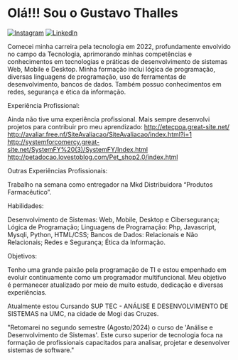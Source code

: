 # Olá!!! Sou o Gustavo Thalles

[![Instagram](https://img.shields.io/badge/Instagram-%23E4405F?style=for-the-badge&logo=instagram&logoColor=white)](https://www.instagram.com/guhh_santanaa/)
[![LinkedIn](https://img.shields.io/badge/LinkedIn-%230A66C2?style=for-the-badge&logo=linkedin&logoColor=white)](https://www.linkedin.com/in/gustavothalles/)

Comecei minha carreira pela tecnologia em 2022, profundamente envolvido no campo da Tecnologia, aprimorando minhas competências e conhecimentos em tecnologias e práticas de desenvolvimento de sistemas Web, Mobile e Desktop. Minha formação inclui lógica de programação, diversas linguagens de programação, uso de ferramentas de desenvolvimento, bancos de dados. Também possuo conhecimentos em redes, segurança e ética da informação.

Experiência Profissional:

Ainda não tive uma experiência profissional. Mais sempre desenvolvi projetos para contribuir pro meu aprendizado:
http://etecpoa.great-site.net/
http://avaliar.free.nf/SiteAvaliacao/SiteAvaliacao/index.html?i=1
http://systemforcomercy.great-site.net/SystemFY%20(3)/SystemFY/Index.html
http://petadocao.lovestoblog.com/Pet_shop2.0/index.html


Outras Experiências Profissionais:

Trabalho na semana como entregador na Mkd Distribuidora “Produtos Farmacêutico”.


Habilidades:

Desenvolvimento de Sistemas: Web, Mobile, Desktop e Cibersegurança;
Lógica de Programação;
Linguagens de Programação: Php, Javascript, Mysqli, Python, HTML/CSS;
Bancos de Dados: Relacionais e Não Relacionais;
Redes e Segurança;
Ética da Informação.

Objetivos:

Tenho uma grande paixão pela programação de TI e estou empenhado em evoluir continuamente como um programador multifuncional. Meu objetivo é permanecer atualizado por meio de muito estudo, dedicação e diversas experiências.

Atualmente estou Cursando SUP TEC - ANÁLISE E DESENVOLVIMENTO DE SISTEMAS na UMC, na cidade de Mogi das Cruzes.

"Retomarei no segundo semestre (Agosto/2024) o curso de 'Análise e Desenvolvimento de Sistemas'. Este curso superior de tecnologia foca na formação de profissionais capacitados para analisar, projetar e desenvolver sistemas de software."

